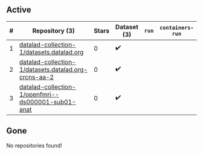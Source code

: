 ## Active
| # | Repository (3) | Stars | Dataset (3) | `run` | `containers-run` |
| --- | --- | --- | --- | --- | --- |
| 1 | [datalad-collection-1/datasets.datalad.org](https://github.com/datalad-collection-1/datasets.datalad.org) | 0 | :heavy_check_mark: |  |  |
| 2 | [datalad-collection-1/datasets.datalad.org-crcns-aa-2](https://github.com/datalad-collection-1/datasets.datalad.org-crcns-aa-2) | 0 | :heavy_check_mark: |  |  |
| 3 | [datalad-collection-1/openfmri--ds000001-sub01-anat](https://github.com/datalad-collection-1/openfmri--ds000001-sub01-anat) | 0 | :heavy_check_mark: |  |  |

## Gone
No repositories found!
